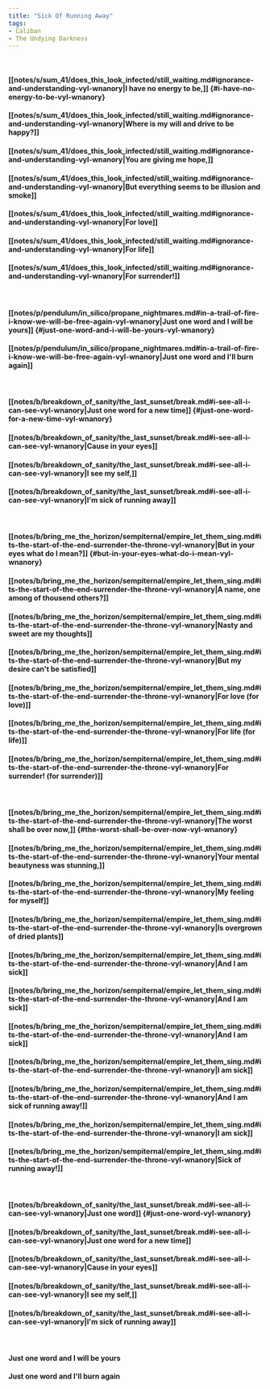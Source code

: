```yaml
---
title: "Sick Of Running Away"
tags:
- Caliban
- The Undying Darkness
---
```

&nbsp;
#### [[notes/s/sum_41/does_this_look_infected/still_waiting.md#ignorance-and-understanding-vyl-wnanory|I have no energy to be,]] {#i-have-no-energy-to-be-vyl-wnanory}
#### [[notes/s/sum_41/does_this_look_infected/still_waiting.md#ignorance-and-understanding-vyl-wnanory|Where is my will and drive to be happy?]]
#### [[notes/s/sum_41/does_this_look_infected/still_waiting.md#ignorance-and-understanding-vyl-wnanory|You are giving me hope,]]
#### [[notes/s/sum_41/does_this_look_infected/still_waiting.md#ignorance-and-understanding-vyl-wnanory|But everything seems to be illusion and smoke]]
#### [[notes/s/sum_41/does_this_look_infected/still_waiting.md#ignorance-and-understanding-vyl-wnanory|For love]]
#### [[notes/s/sum_41/does_this_look_infected/still_waiting.md#ignorance-and-understanding-vyl-wnanory|For life]]
#### [[notes/s/sum_41/does_this_look_infected/still_waiting.md#ignorance-and-understanding-vyl-wnanory|For surrender!]]
&nbsp;
#### [[notes/p/pendulum/in_silico/propane_nightmares.md#in-a-trail-of-fire-i-know-we-will-be-free-again-vyl-wnanory|Just one word and I will be yours]] {#just-one-word-and-i-will-be-yours-vyl-wnanory}
#### [[notes/p/pendulum/in_silico/propane_nightmares.md#in-a-trail-of-fire-i-know-we-will-be-free-again-vyl-wnanory|Just one word and I'll burn again]]
&nbsp;
#### [[notes/b/breakdown_of_sanity/the_last_sunset/break.md#i-see-all-i-can-see-vyl-wnanory|Just one word for a new time]] {#just-one-word-for-a-new-time-vyl-wnanory}
#### [[notes/b/breakdown_of_sanity/the_last_sunset/break.md#i-see-all-i-can-see-vyl-wnanory|Cause in your eyes]]
#### [[notes/b/breakdown_of_sanity/the_last_sunset/break.md#i-see-all-i-can-see-vyl-wnanory|I see my self,]]
#### [[notes/b/breakdown_of_sanity/the_last_sunset/break.md#i-see-all-i-can-see-vyl-wnanory|I'm sick of running away]]
&nbsp;
#### [[notes/b/bring_me_the_horizon/sempiternal/empire_let_them_sing.md#its-the-start-of-the-end-surrender-the-throne-vyl-wnanory|But in your eyes what do I mean?]] {#but-in-your-eyes-what-do-i-mean-vyl-wnanory}
#### [[notes/b/bring_me_the_horizon/sempiternal/empire_let_them_sing.md#its-the-start-of-the-end-surrender-the-throne-vyl-wnanory|A name, one among of thousend others?]]
#### [[notes/b/bring_me_the_horizon/sempiternal/empire_let_them_sing.md#its-the-start-of-the-end-surrender-the-throne-vyl-wnanory|Nasty and sweet are my thoughts]]
#### [[notes/b/bring_me_the_horizon/sempiternal/empire_let_them_sing.md#its-the-start-of-the-end-surrender-the-throne-vyl-wnanory|But my desire can't be satisfied]]
#### [[notes/b/bring_me_the_horizon/sempiternal/empire_let_them_sing.md#its-the-start-of-the-end-surrender-the-throne-vyl-wnanory|For love (for love)]]
#### [[notes/b/bring_me_the_horizon/sempiternal/empire_let_them_sing.md#its-the-start-of-the-end-surrender-the-throne-vyl-wnanory|For life (for life)]]
#### [[notes/b/bring_me_the_horizon/sempiternal/empire_let_them_sing.md#its-the-start-of-the-end-surrender-the-throne-vyl-wnanory|For surrender! (for surrender)]]
&nbsp;
#### [[notes/b/bring_me_the_horizon/sempiternal/empire_let_them_sing.md#its-the-start-of-the-end-surrender-the-throne-vyl-wnanory|The worst shall be over now,]] {#the-worst-shall-be-over-now-vyl-wnanory}
#### [[notes/b/bring_me_the_horizon/sempiternal/empire_let_them_sing.md#its-the-start-of-the-end-surrender-the-throne-vyl-wnanory|Your mental beautyness was stunning,]]
#### [[notes/b/bring_me_the_horizon/sempiternal/empire_let_them_sing.md#its-the-start-of-the-end-surrender-the-throne-vyl-wnanory|My feeling for myself]]
#### [[notes/b/bring_me_the_horizon/sempiternal/empire_let_them_sing.md#its-the-start-of-the-end-surrender-the-throne-vyl-wnanory|Is overgrown of dried plants]]
#### [[notes/b/bring_me_the_horizon/sempiternal/empire_let_them_sing.md#its-the-start-of-the-end-surrender-the-throne-vyl-wnanory|And I am sick]]
#### [[notes/b/bring_me_the_horizon/sempiternal/empire_let_them_sing.md#its-the-start-of-the-end-surrender-the-throne-vyl-wnanory|And I am sick]]
#### [[notes/b/bring_me_the_horizon/sempiternal/empire_let_them_sing.md#its-the-start-of-the-end-surrender-the-throne-vyl-wnanory|And I am sick]]
#### [[notes/b/bring_me_the_horizon/sempiternal/empire_let_them_sing.md#its-the-start-of-the-end-surrender-the-throne-vyl-wnanory|I am sick]]
#### [[notes/b/bring_me_the_horizon/sempiternal/empire_let_them_sing.md#its-the-start-of-the-end-surrender-the-throne-vyl-wnanory|And I am sick of running away!]]
#### [[notes/b/bring_me_the_horizon/sempiternal/empire_let_them_sing.md#its-the-start-of-the-end-surrender-the-throne-vyl-wnanory|I am sick]]
#### [[notes/b/bring_me_the_horizon/sempiternal/empire_let_them_sing.md#its-the-start-of-the-end-surrender-the-throne-vyl-wnanory|Sick of running away!]]
&nbsp;
#### [[notes/b/breakdown_of_sanity/the_last_sunset/break.md#i-see-all-i-can-see-vyl-wnanory|Just one word]] {#just-one-word-vyl-wnanory}
#### [[notes/b/breakdown_of_sanity/the_last_sunset/break.md#i-see-all-i-can-see-vyl-wnanory|Just one word for a new time]]
#### [[notes/b/breakdown_of_sanity/the_last_sunset/break.md#i-see-all-i-can-see-vyl-wnanory|Cause in your eyes]]
#### [[notes/b/breakdown_of_sanity/the_last_sunset/break.md#i-see-all-i-can-see-vyl-wnanory|I see my self,]]
#### [[notes/b/breakdown_of_sanity/the_last_sunset/break.md#i-see-all-i-can-see-vyl-wnanory|I'm sick of running away]]
&nbsp;
#### Just one word and I will be yours
#### Just one word and I'll burn again
